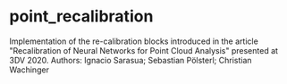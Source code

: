 # point_recalibration

Implementation of the re-calibration blocks introduced in the article "Recalibration of Neural Networks for Point Cloud Analysis" presented at 3DV 2020.
Authors: Ignacio Sarasua; Sebastian Pölsterl; Christian Wachinger
